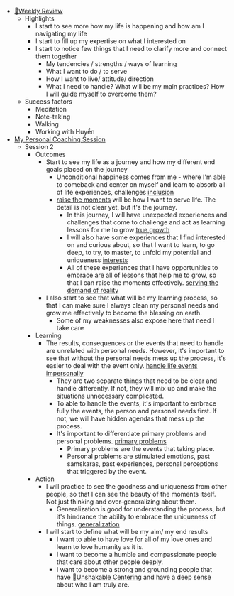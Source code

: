 - [📝Weekly Review](<📝Weekly Review.md>)
    - Highlights
        - I start to see more how my life is happening and how am I navigating my life
        - I start to fill up my expertise on what I interested on
        - I start to notice few things that I need to clarify more and connect them together
            - My tendencies / strengths / ways of learning
            - What I want to do / to serve
            - How I want to live/ attitude/ direction
            - What I need to handle? What will be my main practices? How I will guide myself to overcome them?
    - Success factors
        - Meditation
        - Note-taking
        - Walking
        - Working with Huyền
- [My Personal Coaching Session](<My Personal Coaching Session.md>)
    - Session 2
        - Outcomes
            - Start to see my life as a journey and how my different end goals placed on the journey
                - Unconditional happiness comes from me - where I'm able to comeback and center on myself and learn to absorb all of life experiences, challenges [inclusion](<inclusion.md>)
                - [raise the moments](<raise the moments.md>) will be how I want to serve life. The detail is not clear yet, but it's the journey.
                    - In this journey, I will have unexpected experiences and challenges that come to challenge and act as learning lessons for me to grow [true growth](<true growth.md>)
                    - I will also have some experiences that I find interested on and curious about, so that I want to learn, to go deep, to try, to master, to unfold my potential and uniqueness [interests](<interests.md>)
                    - All of these experiences that I have opportunities to embrace are all of lessons that help me to grow, so that I can raise the moments effectively. [serving the demand of reality](<serving the demand of reality.md>)
            - I also start to see that what will be my learning process, so that I can make sure I always clean my personal needs and grow me effectively to become the blessing on earth.
                - Some of my weaknesses also expose here that need I take care
        - Learning
            - The results, consequences or the events that need to handle are unrelated with personal needs. However, it's important to see that without the personal needs mess up the process, it's easier to deal with the event only. [handle life events impersonally](<handle life events impersonally.md>)
                - They are two separate things that need to be clear and handle differently. If not, they will mix up and make the situations unnecessary complicated.
                - To able to handle the events, it's important to embrace fully the events, the person and personal needs first. If not, we will have hidden agendas that mess up the process.
                - It's important to differentiate primary problems and personal problems. [primary problems](<primary problems.md>)
                    - Primary problems are the events that taking place.
                    - Personal problems are stimulated emotions, past samskaras, past experiences, personal perceptions that triggered by the event.
        - Action
            - I will practice to see the goodness and uniqueness from other people, so that I can see the beauty of the moments itself. Not just thinking and over-generalizing about them. 
                - Generalization is good for understanding the process, but it's hindrance the ability to embrace the uniqueness of things. [generalization](<generalization.md>)
            - I will start to define what will be my aim/ my end results 
                - I want to able to have love for all of my love ones and learn to love humanity as it is.
                - I want to become a humble and compassionate people that care about other people deeply.
                - I want to become a strong and grounding people that have [🌱Unshakable Centering](<🌱Unshakable Centering.md>) and have a deep sense about who I am truly are.
